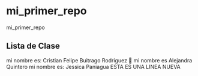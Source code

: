# mi_primer_repo

mi_primer_repo

## Lista de Clase

mi nombre es: Cristian Felipe Buitrago Rodriguez 🤔
mi nombre es Alejandra Quintero
mi nombre es: Jessica Paniagua
ESTA ES UNA LINEA NUEVA
